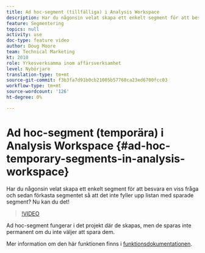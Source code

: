 ```yaml
---
title: Ad hoc-segment (tillfälliga) i Analysis Workspace
description: Har du någonsin velat skapa ett enkelt segment för att besvara en viss fråga och sedan förkasta segmentet så att det inte fyller upp listan med sparade segment? Nu kan du det!
feature: Segmentering
topics: null
activity: use
doc-type: feature video
author: Doug Moore
team: Technical Marketing
kt: 2010
role: Yrkesverksamma inom affärsverksamhet
level: Nybörjare
translation-type: tm+mt
source-git-commit: f3b3fa7d91b0cb21005b57768ca23ed6700fcc03
workflow-type: tm+mt
source-wordcount: '126'
ht-degree: 0%

---
```



# Ad hoc-segment (temporära) i Analysis Workspace {#ad-hoc-temporary-segments-in-analysis-workspace}

Har du någonsin velat skapa ett enkelt segment för att besvara en viss fråga och sedan förkasta segmentet så att det inte fyller upp listan med sparade segment? Nu kan du det!

>[!VIDEO](https://video.tv.adobe.com/v/23978/?quality=12)

Ad hoc-segment fungerar i det projekt där de skapas, men de sparas inte permanent om du inte väljer att spara dem.

Mer information om den här funktionen finns i [funktionsdokumentationen](https://marketing.adobe.com/resources/help/en_US/analytics/analysis-workspace/t_freeform-project-segment.html).

